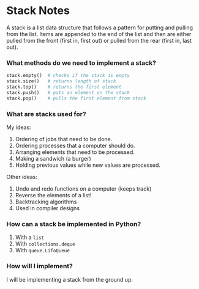 # Stack Notes

A stack is a list data structure that follows a pattern for putting and pulling from the list. Items are appended to the end of the list and then are either pulled from the front (first in, first out) or pulled from the rear (first in, last out). 

### What methods do we need to implement a stack?

```python
stack.empty()  # checks if the stack is empty
stack.size()   # returns length of stack
stack.top()    # returns the first element 
stack.push()   # puts an element on the stack
stack.pop()    # pulls the first element from stack
```


### What are stacks used for?

My ideas:
1. Ordering of jobs that need to be done. 
2. Ordering processes that a computer should do. 
3. Arranging elements that need to be processed. 
4. Making a sandwich (a burger)
5. Holding previous values while new values are processed.

Other ideas:
1. Undo and redo functions on a computer (keeps track)
2. Reverse the elements of a list!
3. Backtracking algorithms
4. Used in compiler designs


### How can a stack be implemented in Python? 

1. With a `list`
2. With `collections.deque`
3. With `queue.LifoQueue`

### How will I implement? 

I will be implementing a stack from the ground up. 

